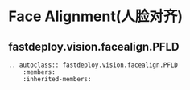 # Face Alignment(人脸对齐)

## fastdeploy.vision.facealign.PFLD

```{eval-rst}
.. autoclass:: fastdeploy.vision.facealign.PFLD
    :members:
    :inherited-members:
```
